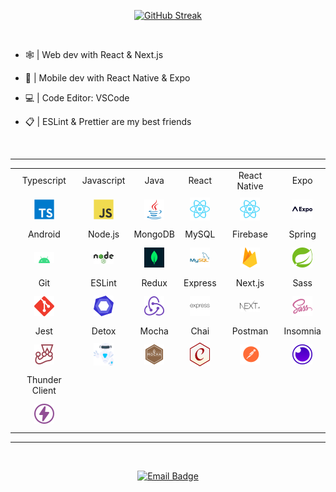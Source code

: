 <div align="center">

[![GitHub Streak](https://github-readme-streak-stats.herokuapp.com?user=itispx&theme=dracula&hide_border=true&date_format=M%20j%5B%2C%20Y%5D)](https://git.io/streak-stats)

</div>

<br/>

<p float="left">

- 🕸️ | Web dev with React & Next.js

- 📱 | Mobile dev with React Native & Expo

- 💻 | Code Editor: VSCode

- 📋 | ESLint & Prettier are my best friends

</p>

<br/>

<div align="center">

---

<table>

<tr align="center">
<td>Typescript</td>
<td>Javascript</td>
<td>Java</td>
<td>React</td>
<td>React Native</td>
<td>Expo</td>
</tr>

<tr align="center">
<td height="50px"><img width="32px" src="./assets/imgs/typescript.svg"></td>
<td height="50px"><img width="32px" src="./assets/imgs/javascript.svg"></td>
<td height="50px"><img width="32px" src="./assets/imgs/java.svg"></td>
<td height="50px"><img width="32px" src="./assets/imgs/react.svg"></td>
<td height="50px"><img width="32px" src="./assets/imgs/react.svg"></td>
<td height="50px"><img width="32px" src="./assets/imgs/expo.svg"></td>
</tr>

<tr align="center">
<td>Android</td>
<td>Node.js</td>
<td>MongoDB</td>
<td>MySQL</td>
<td>Firebase</td>
<td>Spring</td>
</tr>

<tr align="center">
<td height="50px"><img width="32px" src="./assets/imgs/android.svg"></td>
<td height="50px"><img width="32px" src="./assets/imgs/nodejs.svg"></td>
<td height="50px"><img width="32px" src="./assets/imgs/mongoDB.svg"></td>
<td height="50px"><img width="32px" src="./assets/imgs/mysql.svg"></td>
<td height="50px"><img width="32px" src="./assets/imgs/firebase.svg"></td>
<td height="50px"><img width="32px" src="./assets/imgs/spring.svg"></td>
</tr>

<tr align="center">
<td>Git</td>
<td>ESLint</td>
<td>Redux</td>
<td>Express</td>
<td>Next.js</td>
<td>Sass</td>
</tr>

<tr align="center">
<td height="50px"><img width="32px" src="./assets/imgs/git.svg"></td>
<td height="50px"><img width="32px" src="./assets/imgs/eslint.svg"></td>
<td height="50px"><img width="32px" src="./assets/imgs/redux.svg"></td>
<td height="50px"><img width="32px" src="./assets/imgs/express.svg"></td>
<td height="50px"><img width="32px" src="./assets/imgs/nextjs.svg"></td>
<td height="50px"><img width="32px" src="./assets/imgs/sass.svg"></td>
</tr>

<tr align="center">
<td>Jest</td>
<td>Detox</td>
<td>Mocha</td>
<td>Chai</td>
<td>Postman</td>
<td>Insomnia</td>
</tr>

<tr align="center">
<td height="50px"><img width="32px" src="./assets/imgs/jest.svg"></td>
<td height="50px"><img width="32px" src="./assets/imgs/detox.svg"></td>
<td height="50px"><img width="32px" src="./assets/imgs/mocha.svg"></td>
<td height="50px"><img width="32px" src="./assets/imgs/chai.svg"></td>
<td height="50px"><img width="32px" src="./assets/imgs/postman.svg"></td>
<td height="50px"><img width="32px" src="./assets/imgs/insomnia.svg"></td>
</tr>

<tr align="center">
<td>Thunder Client</td>
</tr>

<tr align="center">
<td height="50px"><img width="32px" src="./assets/imgs/thunder-client.svg"></td>
</tr>

</table>

---

</div>

<br/>

<div align="center">

[![Email Badge](https://img.shields.io/badge/-guilhermeciotapx@outlook.com-4361EE?style=flat-square&logo=Gmail&logoColor=white&link=mailto:guilhermeciotapx@outlook.com)](mailto:guilhermeciotapx@outlook.com)

</div>
